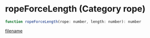 # ropeForceLength (Category rope)

```js
function ropeForceLength(rope: number, length: number): number
```

[filename](ropeForceLength_m.md ':include')